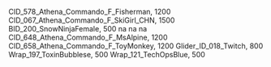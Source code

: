 CID_578_Athena_Commando_F_Fisherman, 1200
CID_067_Athena_Commando_F_SkiGirl_CHN, 1500
 BID_200_SnowNinjaFemale, 500
na
na
na
 CID_648_Athena_Commando_F_MsAlpine, 1200
CID_658_Athena_Commando_F_ToyMonkey, 1200
 Glider_ID_018_Twitch, 800
Wrap_197_ToxinBubblese, 500
 Wrap_121_TechOpsBlue, 500
 
